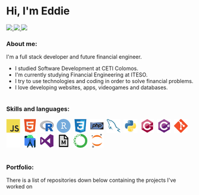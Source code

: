<h1>
    Hi, I'm Eddie
</h1>
<div>
    <a href="mailto:edaguilarce@gmail.com">
        <img src="https://img.shields.io/badge/Gmail-D14836?style=for-the-badge&logo=gmail&logoColor=white">
    </a>
    <a href="https://wa.me/5213326539333/?text=Hi%20Eddie,%20I%20saw%20your%20GitHub%20profile%20online">
        <img src="https://img.shields.io/badge/WhatsApp-25D366?style=for-the-badge&logo=whatsapp&logoColor=white">
    </a>
    <a href="https://www.linkedin.com/in/eddieceb/">
        <img src="https://img.shields.io/badge/LinkedIn-0077B5?style=for-the-badge&logo=linkedin&logoColor=white">
    </a>
</div>

### About me:

I'm a full stack developer and future financial engineer.

- I studied Software Development at CETI Colomos.
- I'm currently studying Financial Engineering at ITESO.
- I try to use technologies and coding in order to solve financial problems.
- I love developing websites, apps, videogames and databases.

<h1></h1>

### Skills and languages:
<div>
    <img src="https://github.com/Eddiefans/Eddiefans/blob/main/Icons/javascript-original.svg" width="37" height="37"/>&nbsp
    <img src="https://github.com/Eddiefans/Eddiefans/blob/main/Icons/html5-original.svg" width="37" height="37"/>&nbsp
    <img src="https://github.com/Eddiefans/Eddiefans/blob/main/Icons/r-original.svg" width="37" height="37"/>&nbsp
    <img src="https://github.com/Eddiefans/Eddiefans/blob/main/Icons/rstudio-original.svg" width="37" height="37"/>&nbsp
    <img src="https://github.com/Eddiefans/Eddiefans/blob/main/Icons/css3-original.svg" width="37" height="37"/>&nbsp
    <img src="https://github.com/Eddiefans/Eddiefans/blob/main/Icons/php-original.svg" width="37" height="37"/>&nbsp
    <img src="https://github.com/Eddiefans/Eddiefans/blob/main/Icons/mysql-original.svg" width="37" height="37"/>&nbsp
    <img src="https://github.com/Eddiefans/Eddiefans/blob/main/Icons/python-original.svg" width="37" height="37"/>&nbsp
    <img src="https://github.com/Eddiefans/Eddiefans/blob/main/Icons/cplusplus-original.svg" width="37" height="37"/>&nbsp
    <img src="https://github.com/Eddiefans/Eddiefans/blob/main/Icons/csharp-original.svg" width="37" height="37"/>&nbsp
    <img src="https://github.com/Eddiefans/Eddiefans/blob/main/Icons/git-original.svg" width="37" height="37"/>
    <img src="https://github.com/Eddiefans/Eddiefans/blob/main/Icons/unity-original.svg" width="37" height="37"/>&nbsp
    <img src="https://github.com/Eddiefans/Eddiefans/blob/main/Icons/androidstudio-original.svg" width="37" height="37"/>&nbsp
    <img src="https://github.com/Eddiefans/Eddiefans/blob/main/Icons/visualstudio-plain.svg" width="37" height="37"/>&nbsp
    <img src="https://github.com/Eddiefans/Eddiefans/blob/main/Icons/markdown-original.svg" width="37" height="37"/>&nbsp
    <img src="https://github.com/Eddiefans/Eddiefans/blob/main/Icons/anaconda-original.svg" width="37" height="37"/>&nbsp    
    <img src="https://github.com/Eddiefans/Eddiefans/blob/main/Icons/jupyter-original.svg" width="37" height="37"/>&nbsp   
<div/>

<h1></h1>
    
### Portfolio:
    
There is a list of repositories down below containing the projects I've worked on
